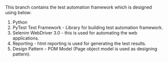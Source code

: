 This branch contains the test automation framework which is designed using below:
1. Python
2. PyTest Test Framework - Library for building test automation framework.
3. Selenim WebDriver 3.0 - this is used for automating the web applications.
4. Reporting - html reporting is used for generating the test results.
5. Design Pattern - POM Model (Page object model is used as designing pattern).
